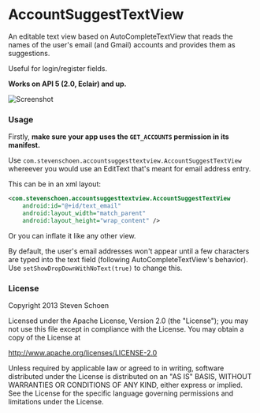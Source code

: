 # AccountSuggestTextView

An editable text view based on AutoCompleteTextView that reads the names of the user's email (and Gmail) accounts and provides them as suggestions.

Useful for login/register fields.

__Works on API 5 (2.0, Eclair) and up.__

![Screenshot](http://i.imgur.com/YaXGjvG.png "Screenshot")

### Usage

Firstly, __make sure your app uses the `GET_ACCOUNTS` permission in its manifest.__

Use `com.stevenschoen.accountsuggesttextview.AccountSuggestTextView` whereever you would use an EditText that's meant for email address entry.

This can be in an xml layout:

```XML
<com.stevenschoen.accountsuggesttextview.AccountSuggestTextView
	android:id="@+id/text_email"
	android:layout_width="match_parent"
	android:layout_height="wrap_content" />
```

Or you can inflate it like any other view.

By default, the user's email addresses won't appear until a few characters are typed into the text field (following AutoCompleteTextView's behavior). Use `setShowDropDownWithNoText(true)` to change this.

### License

Copyright 2013 Steven Schoen

Licensed under the Apache License, Version 2.0 (the "License");
you may not use this file except in compliance with the License.
You may obtain a copy of the License at

http://www.apache.org/licenses/LICENSE-2.0

Unless required by applicable law or agreed to in writing, software
distributed under the License is distributed on an "AS IS" BASIS,
WITHOUT WARRANTIES OR CONDITIONS OF ANY KIND, either express or implied.
See the License for the specific language governing permissions and
limitations under the License.
